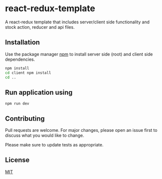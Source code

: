 # react-redux-template

A react-redux template that includes server/client side functionality and stock action, reducer and api files.

## Installation

Use the package manager [npm](https://www.npmjs.com/get-npm) to install server side (root) and client side dependencies.

```bash
npm install
cd client npm install
cd ..
```

## Run application using

```
npm run dev
```

## Contributing
Pull requests are welcome. For major changes, please open an issue first to discuss what you would like to change.

Please make sure to update tests as appropriate.

## License
[MIT](https://choosealicense.com/licenses/mit/)
